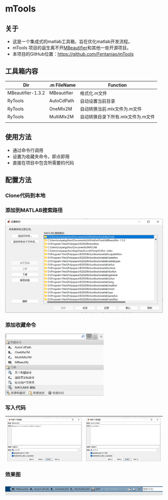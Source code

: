 # mTools

## 关于

- 这是一个集成式的matlab工具箱，旨在优化matlab开发流程。
- mTools 项目的诞生离不开[MBeautifier](https://github.com/davidvarga/MBeautifier/tree/v1.3.2)和其他一些开源项目。
- 本项目的GitHub位置：https://github.com/Fentaniao/mTools

## 工具箱内容

| Dir               | .m FileName | Function                           |
| ----------------- | ----------- | ---------------------------------- |
| MBeautifier-1.3.2 | MBeautifier | 格式化.m文件                       |
| RyTools           | AutoCdPath  | 自动设置当前目录                   |
| RyTools           | OneMlx2M    | 自动转换当前.mlx文件为.m文件       |
| RyTools           | MultiMlx2M  | 自动转换目录下所有.mlx文件为.m文件 |
|                   |             |                                    |

## 使用方法

- 通过命令行调用
- 设置为收藏夹命令，即点即用
- 直接在项目中包含所需要的代码

## 配置方法

### Clone代码到本地

### 添加到MATLAB搜索路径

<img src="README.assets/image-20210921110023063.png" alt="image-20210921110023063" style="zoom: 50%;" />

### 添加收藏命令

<img src="README.assets/image-20210921110048305.png" alt="image-20210921110048305" style="zoom:50%;" />

### 写入代码

| <img src="README.assets/image-20210921110103753.png" alt="image-20210921110103753" style="zoom:50%;" /> | <img src="README.assets/image-20210921110115227.png" alt="image-20210921110115227" style="zoom:50%;" /> |
| ------------------------------------------------------------ | ------------------------------------------------------------ |



### 效果图

<img src="README.assets/image-20210921110140550.png" alt="image-20210921110140550" style="zoom:50%;" />

